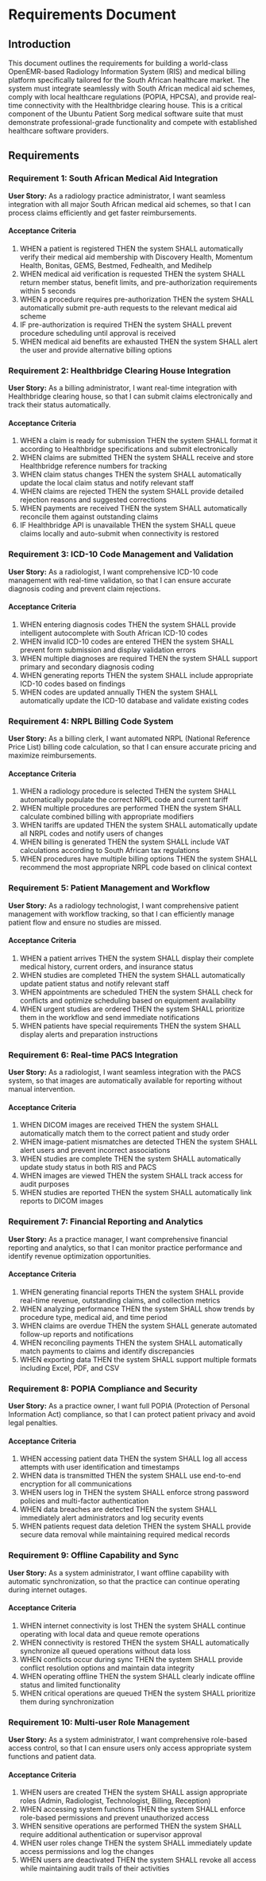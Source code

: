 # Requirements Document

## Introduction

This document outlines the requirements for building a world-class OpenEMR-based Radiology Information System (RIS) and medical billing platform specifically tailored for the South African healthcare market. The system must integrate seamlessly with South African medical aid schemes, comply with local healthcare regulations (POPIA, HPCSA), and provide real-time connectivity with the Healthbridge clearing house. This is a critical component of the Ubuntu Patient Sorg medical software suite that must demonstrate professional-grade functionality and compete with established healthcare software providers.

## Requirements

### Requirement 1: South African Medical Aid Integration

**User Story:** As a radiology practice administrator, I want seamless integration with all major South African medical aid schemes, so that I can process claims efficiently and get faster reimbursements.

#### Acceptance Criteria

1. WHEN a patient is registered THEN the system SHALL automatically verify their medical aid membership with Discovery Health, Momentum Health, Bonitas, GEMS, Bestmed, Fedhealth, and Medihelp
2. WHEN medical aid verification is requested THEN the system SHALL return member status, benefit limits, and pre-authorization requirements within 5 seconds
3. WHEN a procedure requires pre-authorization THEN the system SHALL automatically submit pre-auth requests to the relevant medical aid scheme
4. IF pre-authorization is required THEN the system SHALL prevent procedure scheduling until approval is received
5. WHEN medical aid benefits are exhausted THEN the system SHALL alert the user and provide alternative billing options

### Requirement 2: Healthbridge Clearing House Integration

**User Story:** As a billing administrator, I want real-time integration with Healthbridge clearing house, so that I can submit claims electronically and track their status automatically.

#### Acceptance Criteria

1. WHEN a claim is ready for submission THEN the system SHALL format it according to Healthbridge specifications and submit electronically
2. WHEN claims are submitted THEN the system SHALL receive and store Healthbridge reference numbers for tracking
3. WHEN claim status changes THEN the system SHALL automatically update the local claim status and notify relevant staff
4. WHEN claims are rejected THEN the system SHALL provide detailed rejection reasons and suggested corrections
5. WHEN payments are received THEN the system SHALL automatically reconcile them against outstanding claims
6. IF Healthbridge API is unavailable THEN the system SHALL queue claims locally and auto-submit when connectivity is restored

### Requirement 3: ICD-10 Code Management and Validation

**User Story:** As a radiologist, I want comprehensive ICD-10 code management with real-time validation, so that I can ensure accurate diagnosis coding and prevent claim rejections.

#### Acceptance Criteria

1. WHEN entering diagnosis codes THEN the system SHALL provide intelligent autocomplete with South African ICD-10 codes
2. WHEN invalid ICD-10 codes are entered THEN the system SHALL prevent form submission and display validation errors
3. WHEN multiple diagnoses are required THEN the system SHALL support primary and secondary diagnosis coding
4. WHEN generating reports THEN the system SHALL include appropriate ICD-10 codes based on findings
5. WHEN codes are updated annually THEN the system SHALL automatically update the ICD-10 database and validate existing codes

### Requirement 4: NRPL Billing Code System

**User Story:** As a billing clerk, I want automated NRPL (National Reference Price List) billing code calculation, so that I can ensure accurate pricing and maximize reimbursements.

#### Acceptance Criteria

1. WHEN a radiology procedure is selected THEN the system SHALL automatically populate the correct NRPL code and current tariff
2. WHEN multiple procedures are performed THEN the system SHALL calculate combined billing with appropriate modifiers
3. WHEN tariffs are updated THEN the system SHALL automatically update all NRPL codes and notify users of changes
4. WHEN billing is generated THEN the system SHALL include VAT calculations according to South African tax regulations
5. WHEN procedures have multiple billing options THEN the system SHALL recommend the most appropriate NRPL code based on clinical context

### Requirement 5: Patient Management and Workflow

**User Story:** As a radiology technologist, I want comprehensive patient management with workflow tracking, so that I can efficiently manage patient flow and ensure no studies are missed.

#### Acceptance Criteria

1. WHEN a patient arrives THEN the system SHALL display their complete medical history, current orders, and insurance status
2. WHEN studies are completed THEN the system SHALL automatically update patient status and notify relevant staff
3. WHEN appointments are scheduled THEN the system SHALL check for conflicts and optimize scheduling based on equipment availability
4. WHEN urgent studies are ordered THEN the system SHALL prioritize them in the workflow and send immediate notifications
5. WHEN patients have special requirements THEN the system SHALL display alerts and preparation instructions

### Requirement 6: Real-time PACS Integration

**User Story:** As a radiologist, I want seamless integration with the PACS system, so that images are automatically available for reporting without manual intervention.

#### Acceptance Criteria

1. WHEN DICOM images are received THEN the system SHALL automatically match them to the correct patient and study order
2. WHEN image-patient mismatches are detected THEN the system SHALL alert users and prevent incorrect associations
3. WHEN studies are complete THEN the system SHALL automatically update study status in both RIS and PACS
4. WHEN images are viewed THEN the system SHALL track access for audit purposes
5. WHEN studies are reported THEN the system SHALL automatically link reports to DICOM images

### Requirement 7: Financial Reporting and Analytics

**User Story:** As a practice manager, I want comprehensive financial reporting and analytics, so that I can monitor practice performance and identify revenue optimization opportunities.

#### Acceptance Criteria

1. WHEN generating financial reports THEN the system SHALL provide real-time revenue, outstanding claims, and collection metrics
2. WHEN analyzing performance THEN the system SHALL show trends by procedure type, medical aid, and time period
3. WHEN claims are overdue THEN the system SHALL generate automated follow-up reports and notifications
4. WHEN reconciling payments THEN the system SHALL automatically match payments to claims and identify discrepancies
5. WHEN exporting data THEN the system SHALL support multiple formats including Excel, PDF, and CSV

### Requirement 8: POPIA Compliance and Security

**User Story:** As a practice owner, I want full POPIA (Protection of Personal Information Act) compliance, so that I can protect patient privacy and avoid legal penalties.

#### Acceptance Criteria

1. WHEN accessing patient data THEN the system SHALL log all access attempts with user identification and timestamps
2. WHEN data is transmitted THEN the system SHALL use end-to-end encryption for all communications
3. WHEN users log in THEN the system SHALL enforce strong password policies and multi-factor authentication
4. WHEN data breaches are detected THEN the system SHALL immediately alert administrators and log security events
5. WHEN patients request data deletion THEN the system SHALL provide secure data removal while maintaining required medical records

### Requirement 9: Offline Capability and Sync

**User Story:** As a system administrator, I want offline capability with automatic synchronization, so that the practice can continue operating during internet outages.

#### Acceptance Criteria

1. WHEN internet connectivity is lost THEN the system SHALL continue operating with local data and queue remote operations
2. WHEN connectivity is restored THEN the system SHALL automatically synchronize all queued operations without data loss
3. WHEN conflicts occur during sync THEN the system SHALL provide conflict resolution options and maintain data integrity
4. WHEN operating offline THEN the system SHALL clearly indicate offline status and limited functionality
5. WHEN critical operations are queued THEN the system SHALL prioritize them during synchronization

### Requirement 10: Multi-user Role Management

**User Story:** As a system administrator, I want comprehensive role-based access control, so that I can ensure users only access appropriate system functions and patient data.

#### Acceptance Criteria

1. WHEN users are created THEN the system SHALL assign appropriate roles (Admin, Radiologist, Technologist, Billing, Reception)
2. WHEN accessing system functions THEN the system SHALL enforce role-based permissions and prevent unauthorized access
3. WHEN sensitive operations are performed THEN the system SHALL require additional authentication or supervisor approval
4. WHEN user roles change THEN the system SHALL immediately update access permissions and log the changes
5. WHEN users are deactivated THEN the system SHALL revoke all access while maintaining audit trails of their activities